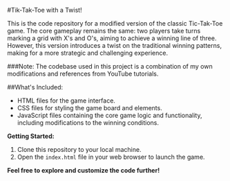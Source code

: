 #Tik-Tak-Toe with a Twist!

This is the code repository for a modified version of the classic Tic-Tak-Toe game. The core gameplay remains the same: two players take turns marking a grid with X's and O's, aiming to achieve a winning line of three. However, this version introduces a twist on the traditional winning patterns, making for a more strategic and challenging experience.

###Note: The codebase used in this project is a combination of my own modifications and references from YouTube tutorials. 

##What's Included:

* HTML files for the game interface.
* CSS files for styling the game board and elements.
* JavaScript files containing the core game logic and functionality, including modifications to the winning conditions.

**Getting Started:**

1. Clone this repository to your local machine. 
2. Open the `index.html` file in your web browser to launch the game.

**Feel free to explore and customize the code further!**
